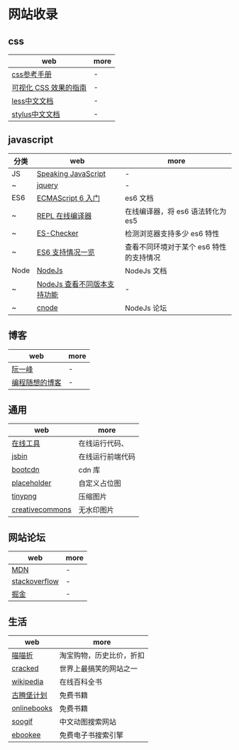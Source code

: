 # 网站收录

## css

 | web                                                                  | more |
 | -------------------------------------------------------------------- | ---- |
 | [css参考手册](http://css.doyoe.com/)                                 | -    |
 | [可视化 CSS 效果的指南](https://cssreference.io/)                    | -    |
 | [less中文文档](https://less.bootcss.com/)                            | -    |
 | [stylus中文文档](https://www.zhangxinxu.com/jq/stylus/selectors.php) | -    |

## javascript

| 分类 | web                                                            | more                                    |
| ---- | -------------------------------------------------------------- | --------------------------------------- |
| JS   | [Speaking JavaScript](http://speakingjs.com/es5/index.html)    | -                                       |
| ~    | [jquery](http://jquery.cuishifeng.cn/)                         | -                                       |
| ES6  | [ECMAScript 6 入门](http://es6.ruanyifeng.com/)                | es6 文档                                |
| ~    | [REPL 在线编译器](https://babeljs.io/repl/)                    | 在线编译器，将 es6 语法转化为 es5       |
| ~    | [ES-Checker](https://ruanyf.github.io/es-checker/)             | 检测浏览器支持多少 es6 特性             |
| ~    | [ES6 支持情况一览](https://kangax.github.io/compat-table/es6/) | 查看不同环境对于某个 es6 特性的支持情况 |
| Node | [NodeJs](http://nodejs.cn/api/dns.html)                        | NodeJs 文档                             |
| ~    | [NodeJs 查看不同版本支持功能](http://node.green/)              | -                                       |
| ~    | [cnode](https://cnodejs.org/)                                  | NodeJs 论坛                             |

## 博客

| web                                                   | more |
| ----------------------------------------------------- | ---- |
| [阮一峰](http://www.ruanyifeng.com/blog/)             | -    |
| [编程随想的博客](https://program-think.blogspot.com/) | -    |

## 通用

| web                                                      | more             |
| -------------------------------------------------------- | ---------------- |
| [在线工具](https://tool.lu/)                             | 在线运行代码、   |
| [jsbin](http://jsbin.com/?js,console,output)             | 在线运行前端代码 |
| [bootcdn](http://www.bootcdn.cn/)                        | cdn 库           |
| [placeholder](https://placeholder.com/)                  | 自定义占位图     |
| [tinypng](https://tinypng.com/)                          | 压缩图片         |
| [creativecommons](https://ccsearch.creativecommons.org/) | 无水印图片       |

## 网站论坛

| web                                         | more |
| ------------------------------------------- | ---- |
| [MDN](http://developer.mozilla.org/)        | -    |
| [stackoverflow](https://stackoverflow.com/) | -    |
| [掘金](https://juejin.im/timeline)          | -    |

## 生活

| web                                                                     | more                     |
| ----------------------------------------------------------------------- | ------------------------ |
| [喵喵折](http://www.miaomiaozhe.com/)                                   | 淘宝购物，历史比价，折扣 |
| [cracked](http://www.cracked.com/)                                      | 世界上最搞笑的网站之一   |
| [wikipedia](https://zh.wikipedia.org/wiki/Wikipedia:%E9%A6%96%E9%A1%B5) | 在线百科全书             |
| [古腾堡计划](http://www.gutenberg.org/)                                 | 免费书籍                 |
| [onlinebooks](http://onlinebooks.library.upenn.edu/)                    | 免费书籍                 |
| [soogif](http://www.soogif.com/)                                        | 中文动图搜索网站         |
| [ebookee](https://ebookee.org/)                                         | 免费电子书搜索引擎       |